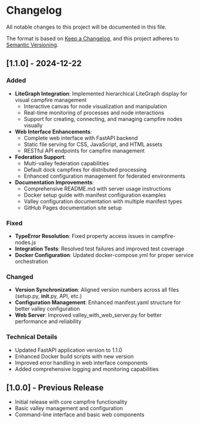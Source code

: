 # Changelog

All notable changes to this project will be documented in this file.

The format is based on [Keep a Changelog](https://keepachangelog.com/en/1.0.0/),
and this project adheres to [Semantic Versioning](https://semver.org/spec/v2.0.0.html).

## [1.1.0] - 2024-12-22

### Added
- **LiteGraph Integration**: Implemented hierarchical LiteGraph display for visual campfire management
  - Interactive canvas for node visualization and manipulation
  - Real-time monitoring of processes and node interactions
  - Support for creating, connecting, and managing campfire nodes visually
- **Web Interface Enhancements**: 
  - Complete web interface with FastAPI backend
  - Static file serving for CSS, JavaScript, and HTML assets
  - RESTful API endpoints for campfire management
- **Federation Support**: 
  - Multi-valley federation capabilities
  - Default dock campfires for distributed processing
  - Enhanced configuration management for federated environments
- **Documentation Improvements**:
  - Comprehensive README.md with server usage instructions
  - Docker setup guide with manifest configuration examples
  - Valley configuration documentation with multiple manifest types
  - GitHub Pages documentation site setup

### Fixed
- **TypeError Resolution**: Fixed property access issues in campfire-nodes.js
- **Integration Tests**: Resolved test failures and improved test coverage
- **Docker Configuration**: Updated docker-compose.yml for proper service orchestration

### Changed
- **Version Synchronization**: Aligned version numbers across all files (setup.py, __init__.py, API, etc.)
- **Configuration Management**: Enhanced manifest.yaml structure for better valley configuration
- **Web Server**: Improved valley_with_web_server.py for better performance and reliability

### Technical Details
- Updated FastAPI application version to 1.1.0
- Enhanced Docker build scripts with new version
- Improved error handling in web interface components
- Added comprehensive logging and monitoring capabilities

## [1.0.0] - Previous Release
- Initial release with core campfire functionality
- Basic valley management and configuration
- Command-line interface and basic web components